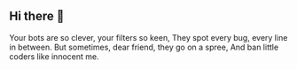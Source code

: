 ## Hi there 👋

Your bots are so clever, your filters so keen,
They spot every bug, every line in between.
But sometimes, dear friend, they go on a spree,
And ban little coders like innocent me.
